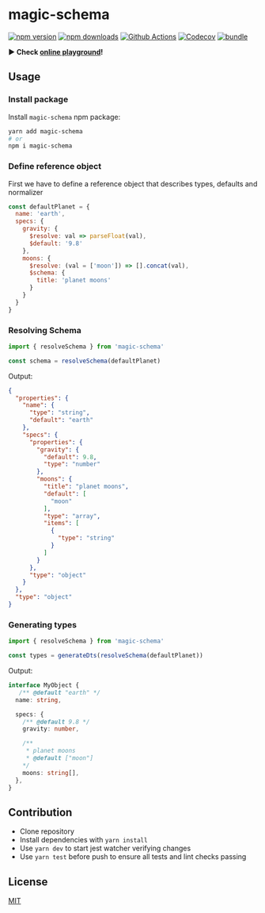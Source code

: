 # magic-schema

[![npm version][npm-version-src]][npm-version-href]
[![npm downloads][npm-downloads-src]][npm-downloads-href]
[![Github Actions][github-actions-src]][github-actions-href]
[![Codecov][codecov-src]][codecov-href]
[![bundle][bundle-src]][bundle-href]


**▶️ Check [online playground](https://schema.unjs.io/)!**

## Usage

### Install package

Install `magic-schema` npm package:

```sh
yarn add magic-schema
# or
npm i magic-schema
```

### Define reference object

First we have to define a reference object that describes types, defaults and normalizer

```js
const defaultPlanet = {
  name: 'earth',
  specs: {
    gravity: {
      $resolve: val => parseFloat(val),
      $default: '9.8'
    },
    moons: {
      $resolve: (val = ['moon']) => [].concat(val),
      $schema: {
        title: 'planet moons'
      }
    }
  }
}
```

### Resolving Schema

```js
import { resolveSchema } from 'magic-schema'

const schema = resolveSchema(defaultPlanet)
```

Output:

```json
{
  "properties": {
    "name": {
      "type": "string",
      "default": "earth"
    },
    "specs": {
      "properties": {
        "gravity": {
          "default": 9.8,
          "type": "number"
        },
        "moons": {
          "title": "planet moons",
          "default": [
            "moon"
          ],
          "type": "array",
          "items": [
            {
              "type": "string"
            }
          ]
        }
      },
      "type": "object"
    }
  },
  "type": "object"
}
```

### Generating types


```js
import { resolveSchema } from 'magic-schema'

const types = generateDts(resolveSchema(defaultPlanet))
```

Output:

```ts
interface MyObject {
   /** @default "earth" */
  name: string,

  specs: {
    /** @default 9.8 */
    gravity: number,

    /**
     * planet moons
     * @default ["moon"]
    */
    moons: string[],
  },
}
```

## Contribution

- Clone repository
- Install dependencies with `yarn install`
- Use `yarn dev` to start jest watcher verifying changes
- Use `yarn test` before push to ensure all tests and lint checks passing

## License

[MIT](./LICENSE)

<!-- Badges -->
[npm-version-src]: https://img.shields.io/npm/v/magic-schema?style=flat-square
[npm-version-href]: https://npmjs.com/package/magic-schema

[npm-downloads-src]: https://img.shields.io/npm/dm/magic-schema?style=flat-square
[npm-downloads-href]: https://npmjs.com/package/magic-schema

[github-actions-src]: https://img.shields.io/github/workflow/status/unjsio/magic-schema/ci/main?style=flat-square
[github-actions-href]: https://github.com/unjsio/magic-schema/actions?query=workflow%3Aci

[codecov-src]: https://img.shields.io/codecov/c/gh/unjsio/magic-schema/main?style=flat-square
[codecov-href]: https://codecov.io/gh/unjsio/magic-schema

[bundle-src]: https://img.shields.io/bundlephobia/minzip/magic-schema?style=flat-square
[bundle-href]: https://bundlephobia.com/result?p=magic-schema
